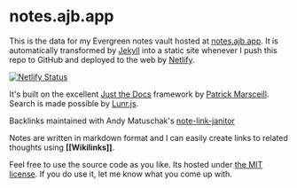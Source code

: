# notes.ajb.app

This is the data for my Evergreen notes vault hosted at [notes.ajb.app](https://notes.ajb.app/). It is automatically transformed by [Jekyll](https://jekyllrb.com/) into a static site whenever I push this repo to GitHub and deployed to the web by [Netlify](https://app.netlify.com/).

[![Netlify Status](https://api.netlify.com/api/v1/badges/43f05955-0f84-4186-bbd5-14175f0919fa/deploy-status)](https://app.netlify.com/sites/affectionate-goldstine-d6699d/deploys)

It's built on the excellent [Just the Docs](https://pmarsceill.github.io/just-the-docs/) framework by [
Patrick Marsceill](https://github.com/pmarsceill). Search is made possible by [Lunr.js](https://lunrjs.com/).

Backlinks maintained with Andy Matuschak's [note-link-janitor](https://github.com/andymatuschak/note-link-janitor)

Notes are written in markdown format and I can easily create links to related thoughts using **[[Wikilinks]]**.

Feel free to use the source code as you like. Its hosted under [the MIT license](https://opensource.org/licenses/MIT). If you do use it, let me know what you come up with.
